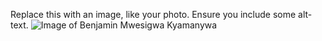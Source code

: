 Replace this with an image, like your photo. Ensure you include some alt-text.
![Image of Benjamin Mwesigwa Kyamanywa](https://lh3.googleusercontent.com/hx9myAtuXpP5VQiIRDLP2a4qFa4tAaCUxPHOoreqMCvYBW2OEBI4fP_Bg3kKJiwJfP9QsbMUtrfmoxmcA-ztYuMyHanCqqQV7MwqOtedztL8J5-LAddXntyrf6K3UDCGg9dpTDfKeB6dUsPwJ8zmi6F_oK2M9fmaruG8jPphcgfCIA4o9MuXjV8AZ3SELCtr677PmOgx2sZCXgNxBcj0IPrSx4OcdrDcosDs8FjG4jXiw1zUSRs6PvRroI8V58AtKt9YZTFc5sIAmQUsMFUGkPArfXQcfqA6hQCW7Sh3RVwbUEqo3PhZyrXn-QTmNVfgaXlEgTvpfd9jJtUljkW7uvcH7DpmEd5eEWqAIW1yWSewY6fUsa4hEhhCqauQ6o61oPZ7MHKgqSYCG7SiiViVHZp0kpUSHEs9mvRokZu9dlaOAJiz6LQ0t2Xx6Akd1v9efGEIc4lQczpEKIhhtasIqaTn7EjmSqNF_SSz57ENDM5Euczjh1-_SYPeEA2BWdItRuu255JUUr_oYsCc9BLKsVeDGLDfSk1-IlplNgIaMw0ScgDkmrViEw3wSPmkDxebVEc73LxCp4gkRAUxfel1ITG6irrRXsKtSPdtR0xIKvGfVPYhhbglgJS5py_MUcapftErqCiQzsdjKSzn1wu14-r2TQ=w460-h590-no)

